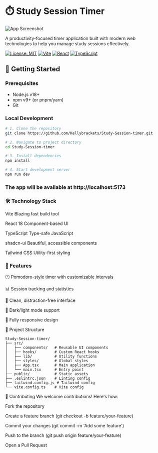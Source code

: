 # ⏱️ Study Session Timer

![App Screenshot](studysession1.gif) <!-- Add actual screenshot -->

A productivity-focused timer application built with modern web technologies to help you manage study sessions effectively.

[![License: MIT](https://img.shields.io/badge/License-MIT-blue.svg)](https://opensource.org/licenses/MIT)
[![Vite](https://img.shields.io/badge/Vite-4.x-646CFF?logo=vite)](https://vitejs.dev/)
[![React](https://img.shields.io/badge/React-18.x-61DAFB?logo=react)](https://reactjs.org/)
[![TypeScript](https://img.shields.io/badge/TypeScript-5.x-3178C6?logo=typescript)](https://www.typescriptlang.org/)

## 🚀 Getting Started

### Prerequisites
- Node.js v18+
- npm v9+ (or pnpm/yarn)
- Git

### Local Development

```sh
# 1. Clone the repository
git clone https://github.com/Kellybrackets/Study-Session-timer.git

# 2. Navigate to project directory
cd Study-Session-timer

# 3. Install dependencies
npm install

# 4. Start development server
npm run dev
```

### The app will be available at http://localhost:5173

### 🛠️ Technology Stack

Vite	Blazing fast build tool

React 18	Component-based UI

TypeScript	Type-safe JavaScript

shadcn-ui	Beautiful, accessible components

Tailwind CSS	Utility-first styling

### 🌟 Features

🕒 Pomodoro-style timer with customizable intervals

📊 Session tracking and statistics

🎨 Clean, distraction-free interface

🌙 Dark/light mode support

📱 Fully responsive design

📂 Project Structure
```
Study-Session-timer/
├── src/
│   ├── components/   # Reusable UI components
│   ├── hooks/        # Custom React hooks
│   ├── lib/          # Utility functions
│   ├── styles/       # Global styles
│   ├── App.tsx       # Main application
│   └── main.tsx      # Entry point
├── public/           # Static assets
├── .eslintrc.json    # Linting config
├── tailwind.config.js # Tailwind config
└── vite.config.ts    # Vite config
```
🤝 Contributing
We welcome contributions! Here's how:

Fork the repository

Create a feature branch (git checkout -b feature/your-feature)

Commit your changes (git commit -m 'Add some feature')

Push to the branch (git push origin feature/your-feature)

Open a Pull Request
